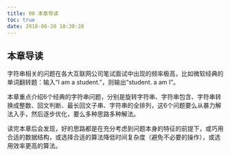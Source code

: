 ```yaml
---
title: 00 本章导读
toc: true
date: 2018-06-20 10:30:28
---
```

## 本章导读

字符串相关的问题在各大互联网公司笔试面试中出现的频率极高，比如微软经典的单词翻转题：输入“I am a student.”，则输出“student. a am I”。

本章重点介绍6个经典的字符串问题，分别是旋转字符串、字符串包含、字符串转换成整数、回文判断、最长回文子串、字符串的全排列，这6个问题要么从暴力解法入手，然后逐步优化，要么多种思路多种解法。

读完本章后会发现，好的思路都是在充分考虑到问题本身的特征的前提下，或巧用合适的数据结构，或选择合适的算法降低时间复杂度（避免不必要的操作），或选用效率更高的算法。
